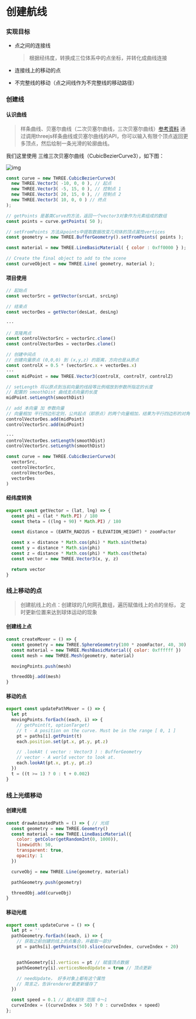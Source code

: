 # 创建航线

### 实现目标
- 点之间的连接线
  > 根据经纬度，转换成三位体系中的点坐标，并转化成曲线连接

- 连接线上的移动的点
- 不完整线的移动（点之间线作为不完整线的移动路径）


### 创建线

#### 认识曲线

> 样条曲线、贝塞尔曲线（二次贝塞尔曲线，三次贝塞尔曲线）[参考资料](https://blog.csdn.net/u014291990/article/details/103327514)
> 通过调用threejs样条曲线或贝塞尔曲线的API，你可以输入有限个顶点返回更多顶点，然后绘制一条光滑的轮廓曲线。

我们这里使用 三维三次贝塞尔曲线（CubicBezierCurve3），如下图：

![img](https://img-blog.csdnimg.cn/20191130182451257.jpg?x-oss-process=image/watermark,type_ZmFuZ3poZW5naGVpdGk,shadow_10,text_aHR0cHM6Ly9ibG9nLmNzZG4ubmV0L3UwMTQyOTE5OTA=,size_16,color_FFFFFF,t_70)

```js
const curve = new THREE.CubicBezierCurve3(
  new THREE.Vector3( -10, 0, 0 ), // 起点
  new THREE.Vector3( -5, 15, 0 ), // 控制点 1
  new THREE.Vector3( 20, 15, 0 ), // 控制点 2
  new THREE.Vector3( 10, 0, 0 ) // 终点
);

// getPoints 是基类Curve的方法，返回一个vector3对象作为元素组成的数组
const points = curve.getPoints( 50 );

// setFromPoints 方法从points中提取数据改变几何体的顶点属性vertices
const geometry = new THREE.BufferGeometry().setFromPoints( points );

const material = new THREE.LineBasicMaterial( { color : 0xff0000 } );

// Create the final object to add to the scene
const curveObject = new THREE.Line( geometry, material );

```

<!-- #### 创建项目目标 -->


#### 项目使用

>

```js
// 起始点
const vectorSrc = getVector(srcLat, srcLng)

// 结束点
const vectorDes = getVector(desLat, desLng)

···

// 克隆两点
const controlVectorSrc = vectorSrc.clone()
const controlVectorDes = vectorDes.clone()

// 创建中间点
// 创建向量原点 (0,0,0) 到 (x,y,z) 的距离，方向也是从原点
const controlX = 0.5 * (vectorSrc.x + vectorDes.x)
···
const midPoint = new THREE.Vector3(controlX, controlY, controlZ)

// setLength 将以原点到当前向量的线段等比例缩放到参数所指定的长度
// 配置的 smoothDist 曲线支点向量的长度
midPoint.setLength(smoothDist)

// add 本向量 加 参数向量
// 向量相加 平行四边形定则，公共起点（即原点）的两个向量相加，结果为平行四边形的对角线
controlVectorDes.add(midPoint)
controlVectorSrc.add(midPoint)

···
controlVectorDes.setLength(smoothDist)
controlVectorSrc.setLength(smoothDist)

const curve = new THREE.CubicBezierCurve3(
  vectorSrc,
  controlVectorSrc,
  controlVectorDes,
  vectorDes
)
```

#### 经纬度转换

```js
export const getVector = (lat, lng) => {
  const phi = (lat * Math.PI) / 180
  const theta = ((lng + 90) * Math.PI) / 180

  const distance = (EARTH_RADIUS + ELEVATION_HEIGHT) * zoomFactor

  const x = distance * Math.cos(phi) * Math.sin(theta)
  const y = distance * Math.sin(phi)
  const z = distance * Math.cos(phi) * Math.cos(theta)
  const vector = new THREE.Vector3(x, y, z)

  return vector
}
```


### 线上移动的点

> 创建航线上的点：创建球的几何网孔数组，遍历赋值线上的点的坐标，
> 定时更新位置来达到球体运动的现象

#### 创建线上点

```js
const createMover = () => {
  const geometry = new THREE.SphereGeometry(100 * zoomFactor, 40, 30)
  const material = new THREE.MeshBasicMaterial({ color: 0xffffff })
  const mesh = new THREE.Mesh(geometry, material)

  movingPoints.push(mesh)

  threedObj.add(mesh)
}
```

#### 移动的点

```js
export const updatePathMover = () => {
  let pt
  movingPoints.forEach((each, i) => {
    // getPoint(t, optionTarget)
    // t - A position on the curve. Must be in the range [ 0, 1 ]
    pt = paths[i].getPoint(t)
    each.position.set(pt.x, pt.y, pt.z)

    // .lookAt ( vector : Vector3 ) : BufferGeometry
    // vector - A world vector to look at.
    each.lookAt(pt.x, pt.y, pt.z)
  })
  t = ((t >= 1) ? 0 : t + 0.002)
}
```

### 线上光缆移动

#### 创建光缆

```js
const drawAnimatedPath = () => { // 光缆
  const geometry = new THREE.Geometry()
  const material = new THREE.LineBasicMaterial({
    color: getColor(getRandomInt(0, 1000)),
    linewidth: 50,
    transparent: true,
    opacity: 1
  })

  curveObj = new THREE.Line(geometry, material)

  pathGeometry.push(geometry)

  threedObj.add(curveObj)
}
```

#### 移动光缆

```js
export const updateCurve = () => {
  let pt = ''
  pathGeometry.forEach((each, i) => {
    // 获取之前创建的线上的点集合，并截取一部分
    pt = paths[i].getPoints(50).slice(curveIndex, curveIndex + 20)


    pathGeometry[i].vertices = pt // 赋值顶点数据
    pathGeometry[i].verticesNeedUpdate = true // 顶点更新

    // needUpdate， 好多对象上都有这个属性
    // 简言之，告诉renderer要更新缓存了
  })

  const speed = 0.1 // 越大越快 范围 0～1
  curveIndex = ((curveIndex > 50) ? 0 : curveIndex + speed)
};
```
